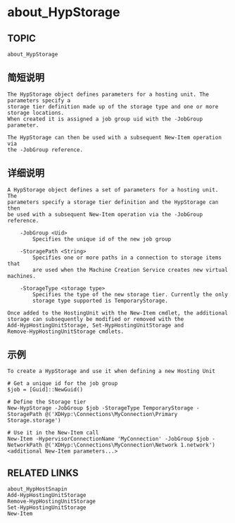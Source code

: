 # about_HypStorage

## TOPIC

    about_HypStorage 
    

## 简短说明

    The HypStorage object defines parameters for a hosting unit. The parameters specify a 
    storage tier definition made up of the storage type and one or more storage locations. 
    When created it is assigned a job group uid with the -JobGroup parameter. 
    
    The HypStorage can then be used with a subsequent New-Item operation via 
    the -JobGroup reference. 
    

## 详细说明

    A HypStorage object defines a set of parameters for a hosting unit. The 
    parameters specify a storage tier definition and the HypStorage can then 
    be used with a subsequent New-Item operation via the -JobGroup reference. 
    
        -JobGroup <Uid> 
            Specifies the unique id of the new job group 
    
        -StoragePath <String> 
            Specifies one or more paths in a connection to storage items that 
            are used when the Machine Creation Service creates new virtual machines. 
    
        -StorageType <storage type> 
            Specifies the type of the new storage tier. Currently the only 
            storage type supported is TemporaryStorage. 
    
    Once added to the HostingUnit with the New-Item cmdlet, the additional 
    storage can subsequently be modified or removed with the 
    Add-HypHostingUnitStorage, Set-HypHostingUnitStorage and 
    Remove-HypHostingUnitStorage cmdlets. 
    

## 示例

    To create a HypStorage and use it when defining a new Hosting Unit 
    
    # Get a unique id for the job group 
    $job = [Guid]::NewGuid() 
    
    # Define the Storage tier 
    New-HypStorage -JobGroup $job -StorageType TemporaryStorage -StoragePath @('XDHyp:\Connections\MyConnection\Primary Storage.storage') 
    
    # Use it in the New-Item call 
    New-Item -HypervisorConnectionName 'MyConnection' -JobGroup $job -NetworkPath @('XDHyp:\Connections\MyConnection\Network 1.network') <additional New-Item parameters...> 
    

## RELATED LINKS

    about_HypHostSnapin 
    Add-HypHostingUnitStorage 
    Remove-HypHostingUnitStorage 
    Set-HypHostingUnitStorage 
    New-Item